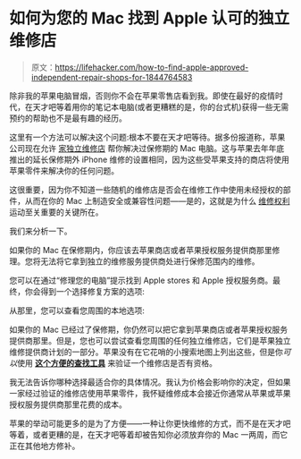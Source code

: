 # 如何为您的 Mac 找到 Apple 认可的独立维修店

> 原文：<https://lifehacker.com/how-to-find-apple-approved-independent-repair-shops-for-1844764583>

除非我的苹果电脑冒烟，否则你不会在苹果零售店看到我。即使在最好的疫情时代，在天才吧等着用你的笔记本电脑(或者更糟糕的是，你的台式机)获得一些无需预约的帮助也不是最有趣的经历。



这里有一个方法可以解决这个问题:根本不要在天才吧等待。据多份报道称，苹果公司现在允许 [家独立维修店](https://support.apple.com/service-repair-providers) 帮你解决过保修期的 Mac 电脑。这与苹果去年年底推出的延长保修期外 iPhone 维修的设置相同，因为这些受苹果支持的商店将使用苹果零件来解决你的任何问题。

这很重要，因为你不知道一些随机的维修店是否会在维修工作中使用未经授权的部件，从而在你的 Mac 上制造安全或兼容性问题——是的，这就是为什么 [维修权利](https://onezero.medium.com/giving-up-apple-in-the-name-of-repair-and-the-environment-dbd53bc2fa26) 运动至关重要的关键所在。

我们来分析一下。

如果你的 Mac 在保修期内，你应该去苹果商店或者苹果授权服务提供商那里修理。您将无法将它拿到独立的维修服务提供商处进行保修范围内的维修。

您可以在通过“修理您的电脑”提示找到 Apple stores 和 Apple 授权服务商。最终，你会得到一个选择修复方案的选项:

从那里，您可以查看您周围的本地选项:

如果你的 Mac 已经过了保修期，你仍然可以把它拿到苹果商店或者苹果授权服务提供商那里。但是，您也可以尝试查看您周围的任何独立维修店，它们是苹果独立维修提供商计划的一部分。苹果没有在它花哨的小搜索地图上列出这些，但是你*可以*使用 [**这个方便的查找工具**](https://support.apple.com/repair/verify-repair-provider) 来验证一个维修店是否有资格。

我无法告诉你哪种选择最适合你的具体情况。我认为价格会影响你的决定，但如果一家经过验证的维修店使用苹果零件，我怀疑维修成本会接近你通常从苹果或苹果授权服务提供商那里花费的成本。

苹果的举动可能更多的是为了方便——一种让你更快维修的方式，而不是在天才吧等着，或者更糟的是，在天才吧等着却被告知你必须放弃你的 Mac 一两周，而它正在其他地方修补。